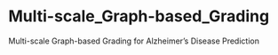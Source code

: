 # Multi-scale_Graph-based_Grading
Multi-scale Graph-based Grading for Alzheimer’s Disease Prediction
